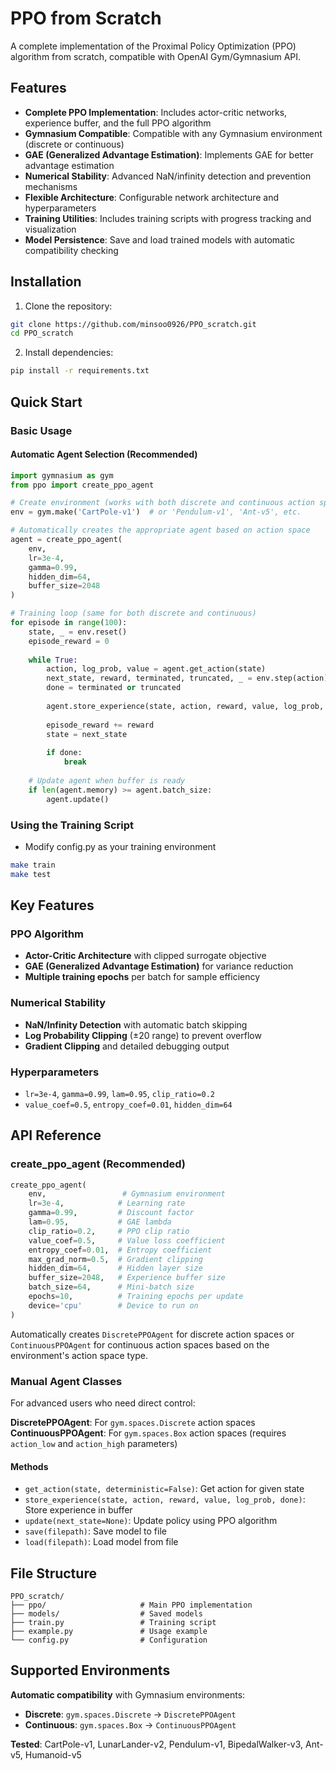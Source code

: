 # PPO from Scratch

A complete implementation of the Proximal Policy Optimization (PPO) algorithm from scratch, compatible with OpenAI Gym/Gymnasium API.

## Features

- **Complete PPO Implementation**: Includes actor-critic networks, experience buffer, and the full PPO algorithm
- **Gymnasium Compatible**: Compatible with any Gymnasium environment (discrete or continuous)
- **GAE (Generalized Advantage Estimation)**: Implements GAE for better advantage estimation
- **Numerical Stability**: Advanced NaN/infinity detection and prevention mechanisms
- **Flexible Architecture**: Configurable network architecture and hyperparameters
- **Training Utilities**: Includes training scripts with progress tracking and visualization
- **Model Persistence**: Save and load trained models with automatic compatibility checking

## Installation

1. Clone the repository:
```bash
git clone https://github.com/minsoo0926/PPO_scratch.git
cd PPO_scratch
```

2. Install dependencies:
```bash
pip install -r requirements.txt
```

## Quick Start

### Basic Usage

#### Automatic Agent Selection (Recommended)

```python
import gymnasium as gym
from ppo import create_ppo_agent

# Create environment (works with both discrete and continuous action spaces)
env = gym.make('CartPole-v1')  # or 'Pendulum-v1', 'Ant-v5', etc.

# Automatically creates the appropriate agent based on action space
agent = create_ppo_agent(
    env,
    lr=3e-4,
    gamma=0.99,
    hidden_dim=64,
    buffer_size=2048
)

# Training loop (same for both discrete and continuous)
for episode in range(100):
    state, _ = env.reset()
    episode_reward = 0
    
    while True:
        action, log_prob, value = agent.get_action(state)
        next_state, reward, terminated, truncated, _ = env.step(action)
        done = terminated or truncated
        
        agent.store_experience(state, action, reward, value, log_prob, done)
        
        episode_reward += reward
        state = next_state
        
        if done:
            break
    
    # Update agent when buffer is ready
    if len(agent.memory) >= agent.batch_size:
        agent.update()
```

### Using the Training Script
- Modify config.py as your training environment
```bash
make train
make test
```

## Key Features

### PPO Algorithm
- **Actor-Critic Architecture** with clipped surrogate objective
- **GAE (Generalized Advantage Estimation)** for variance reduction
- **Multiple training epochs** per batch for sample efficiency

### Numerical Stability
- **NaN/Infinity Detection** with automatic batch skipping
- **Log Probability Clipping** (±20 range) to prevent overflow
- **Gradient Clipping** and detailed debugging output

### Hyperparameters
- `lr=3e-4`, `gamma=0.99`, `lam=0.95`, `clip_ratio=0.2`
- `value_coef=0.5`, `entropy_coef=0.01`, `hidden_dim=64`

## API Reference

### create_ppo_agent (Recommended)

```python
create_ppo_agent(
    env,                 # Gymnasium environment
    lr=3e-4,            # Learning rate
    gamma=0.99,         # Discount factor
    lam=0.95,           # GAE lambda
    clip_ratio=0.2,     # PPO clip ratio
    value_coef=0.5,     # Value loss coefficient
    entropy_coef=0.01,  # Entropy coefficient
    max_grad_norm=0.5,  # Gradient clipping
    hidden_dim=64,      # Hidden layer size
    buffer_size=2048,   # Experience buffer size
    batch_size=64,      # Mini-batch size
    epochs=10,          # Training epochs per update
    device='cpu'        # Device to run on
)
```

Automatically creates `DiscretePPOAgent` for discrete action spaces or `ContinuousPPOAgent` for continuous action spaces based on the environment's action space type.

### Manual Agent Classes

For advanced users who need direct control:

**DiscretePPOAgent**: For `gym.spaces.Discrete` action spaces
**ContinuousPPOAgent**: For `gym.spaces.Box` action spaces (requires `action_low` and `action_high` parameters)

#### Methods

- `get_action(state, deterministic=False)`: Get action for given state
- `store_experience(state, action, reward, value, log_prob, done)`: Store experience in buffer
- `update(next_state=None)`: Update policy using PPO algorithm
- `save(filepath)`: Save model to file
- `load(filepath)`: Load model from file

## File Structure

```
PPO_scratch/
├── ppo/                     # Main PPO implementation
├── models/                  # Saved models
├── train.py                 # Training script  
├── example.py               # Usage example
└── config.py                # Configuration
```

## Supported Environments

**Automatic compatibility** with Gymnasium environments:
- **Discrete**: `gym.spaces.Discrete` → `DiscretePPOAgent`  
- **Continuous**: `gym.spaces.Box` → `ContinuousPPOAgent`

**Tested**: CartPole-v1, LunarLander-v2, Pendulum-v1, BipedalWalker-v3, Ant-v5, Humanoid-v5
